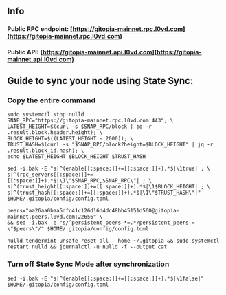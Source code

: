 ## Info
#### Public RPC endpoint: [https://gitopia-mainnet.rpc.l0vd.com](https://gitopia-mainnet.rpc.l0vd.com)
#### Public API: [https://gitopia-mainnet.api.l0vd.com](https://gitopia-mainnet.api.l0vd.com)

## Guide to sync your node using State Sync:

### Copy the entire command
```
sudo systemctl stop nulld
SNAP_RPC="https://gitopia-mainnet.rpc.l0vd.com:443"; \
LATEST_HEIGHT=$(curl -s $SNAP_RPC/block | jq -r .result.block.header.height); \
BLOCK_HEIGHT=$((LATEST_HEIGHT - 2000)); \
TRUST_HASH=$(curl -s "$SNAP_RPC/block?height=$BLOCK_HEIGHT" | jq -r .result.block_id.hash); \
echo $LATEST_HEIGHT $BLOCK_HEIGHT $TRUST_HASH

sed -i.bak -E "s|^(enable[[:space:]]+=[[:space:]]+).*$|\1true| ; \
s|^(rpc_servers[[:space:]]+=[[:space:]]+).*$|\1\"$SNAP_RPC,$SNAP_RPC\"| ; \
s|^(trust_height[[:space:]]+=[[:space:]]+).*$|\1$BLOCK_HEIGHT| ; \
s|^(trust_hash[[:space:]]+=[[:space:]]+).*$|\1\"$TRUST_HASH\"|" $HOME/.gitopia/config/config.toml

peers="aa26aa0baa5dfc41c126d16d4dc48bb45151d560@gitopia-mainnet.peers.l0vd.com:22656" \
&& sed -i.bak -e "s/^persistent_peers *=.*/persistent_peers = \"$peers\"/" $HOME/.gitopia/config/config.toml 

nulld tendermint unsafe-reset-all --home ~/.gitopia && sudo systemctl restart nulld && journalctl -u nulld -f --output cat
```

### Turn off State Sync Mode after synchronization
```
sed -i.bak -E "s|^(enable[[:space:]]+=[[:space:]]+).*$|\1false|" $HOME/.gitopia/config/config.toml
```
